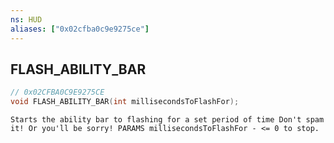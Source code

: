 ```yaml
---
ns: HUD
aliases: ["0x02cfba0c9e9275ce"]
---
```

## FLASH_ABILITY_BAR

```c
// 0x02CFBA0C9E9275CE
void FLASH_ABILITY_BAR(int millisecondsToFlashFor);
```

```
Starts the ability bar to flashing for a set period of time Don't spam it! Or you'll be sorry! PARAMS millisecondsToFlashFor - <= 0 to stop.
```

